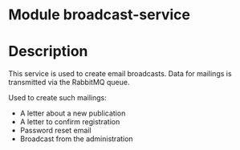 # Module broadcast-service

# Description

This service is used to create email broadcasts. Data for mailings is transmitted via the RabbitMQ queue.

Used to create such mailings:

- A letter about a new publication
- A letter to confirm registration
- Password reset email
- Broadcast from the administration
